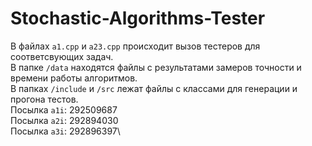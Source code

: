 # Stochastic-Algorithms-Tester
В файлах `a1.cpp` и `a23.cpp` происходит вызов тестеров для соответсвующих задач.\
В папке `/data` находятся файлы с результатами замеров точности и времени работы алгоритмов.\
В папках `/include` и `/src` лежат файлы с классами для генерации и прогона тестов. \
Посылка `a1i`: 292509687 \
Посылка `a2i`: 292894030 \
Посылка `a3i`: 292896397\
